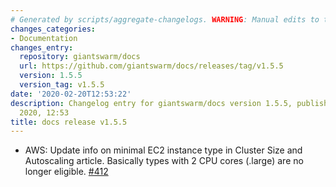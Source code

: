 ```yaml
---
# Generated by scripts/aggregate-changelogs. WARNING: Manual edits to this files will be overwritten.
changes_categories:
- Documentation
changes_entry:
  repository: giantswarm/docs
  url: https://github.com/giantswarm/docs/releases/tag/v1.5.5
  version: 1.5.5
  version_tag: v1.5.5
date: '2020-02-20T12:53:22'
description: Changelog entry for giantswarm/docs version 1.5.5, published on 20 February
  2020, 12:53
title: docs release v1.5.5
---
```


- AWS: Update info on minimal EC2 instance type in Cluster Size and Autoscaling article. Basically types with 2 CPU cores (.large) are no longer eligible. [#412](https://github.com/giantswarm/docs/pull/412)
